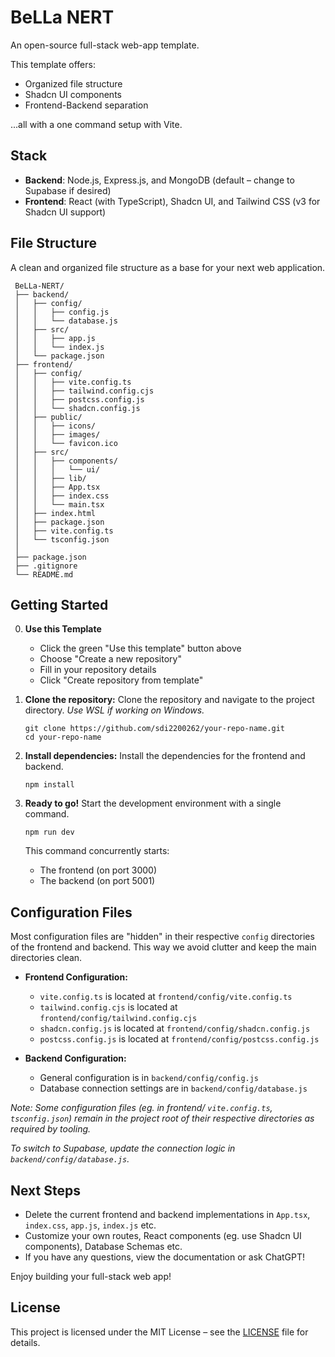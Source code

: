 # BeLLa NERT
An open-source full-stack web-app template.


This template offers:
- Organized file structure
- Shadcn UI components
- Frontend-Backend separation

...all with a one command setup with Vite.

## Stack
- **Backend**: Node.js, Express.js, and MongoDB (default – change to Supabase if desired)
- **Frontend**: React (with TypeScript), Shadcn UI, and Tailwind CSS (v3 for Shadcn UI support)

## File Structure
A clean and organized file structure as a base for your next web application.
```
 BeLLa-NERT/
 ├── backend/
 │   ├── config/
 │   │   ├── config.js
 │   │   └── database.js
 │   ├── src/
 │   │   ├── app.js
 │   │   └── index.js
 │   └── package.json
 ├── frontend/
 │   ├── config/
 │   │   ├── vite.config.ts
 │   │   ├── tailwind.config.cjs
 │   │   ├── postcss.config.js
 │   │   └── shadcn.config.js
 │   ├── public/
 │   │   ├── icons/
 │   │   ├── images/
 │   │   └── favicon.ico
 │   ├── src/
 │   │   ├── components/
 │   │   │   └── ui/
 │   │   ├── lib/
 │   │   ├── App.tsx
 │   │   ├── index.css
 │   │   └── main.tsx
 │   ├── index.html
 │   ├── package.json
 │   ├── vite.config.ts
 │   └── tsconfig.json
 │
 ├── package.json
 ├── .gitignore
 └── README.md

```

## Getting Started

0. **Use this Template**
   - Click the green "Use this template" button above
   - Choose "Create a new repository"
   - Fill in your repository details
   - Click "Create repository from template"

1. **Clone the repository:**
   Clone the repository and navigate to the project directory.
   _Use WSL if working on Windows._
   ```
   git clone https://github.com/sdi2200262/your-repo-name.git
   cd your-repo-name
   ```

2. **Install dependencies:**
   Install the dependencies for the frontend and backend.
   ```
   npm install
   ```

3. **Ready to go!**
   Start the development environment with a single command.
   ```
   npm run dev
   ```
   This command concurrently starts:
   - The frontend (on port 3000)
   - The backend (on port 5001)


## Configuration Files
Most configuration files are "hidden" in their respective `config` directories of the frontend and backend. This way we avoid clutter and keep the main directories clean.

- **Frontend Configuration:**  
  - `vite.config.ts` is located at `frontend/config/vite.config.ts`
  - `tailwind.config.cjs` is located at `frontend/config/tailwind.config.cjs`
  - `shadcn.config.js` is located at `frontend/config/shadcn.config.js`
  - `postcss.config.js` is located at `frontend/config/postcss.config.js`

- **Backend Configuration:**  
  - General configuration is in `backend/config/config.js`
  - Database connection settings are in `backend/config/database.js`

_Note: Some configuration files (eg. in frontend/ `vite.config.ts`, `tsconfig.json`) remain in the project root of their respective directories as required by tooling._

_To switch to Supabase, update the connection logic in `backend/config/database.js`._


## Next Steps

- Delete the current frontend and backend implementations in `App.tsx`, `index.css`, `app.js`, `index.js` etc.
- Customize your own routes, React components (eg. use Shadcn UI components), Database Schemas etc.
- If you have any questions, view the documentation or ask ChatGPT!

Enjoy building your full-stack web app! 


## License

This project is licensed under the MIT License – see the [LICENSE](LICENSE) file for details.
